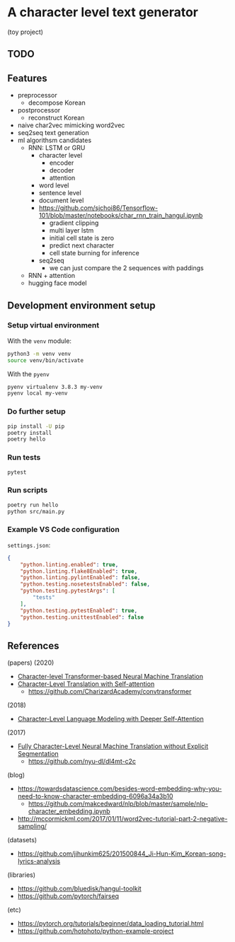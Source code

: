 # A character level text generator

(toy project)

## TODO

## Features

- preprocessor
  - decompose Korean
- postprocessor
  - reconstruct Korean
- naive char2vec mimicking word2vec
- seq2seq text generation
- ml algorithsm candidates
  - RNN: LSTM or GRU
    - character level
      - encoder
      - decoder
      - attention
    - word level
    - sentence level
    - document level
    - https://github.com/sjchoi86/Tensorflow-101/blob/master/notebooks/char_rnn_train_hangul.ipynb
      - gradient clipping
      - multi layer lstm
      - initial cell state is zero
      - predict next character
      - cell state burning for inference
    - seq2seq
      - we can just compare the 2 sequences with paddings
  - RNN + attention
  - hugging face model

## Development environment setup

### Setup virtual environment

With the `venv` module:

```bash
python3 -m venv venv
source venv/bin/activate
```

With the `pyenv`

```bash
pyenv virtualenv 3.8.3 my-venv
pyenv local my-venv
```

### Do further setup

```bash
pip install -U pip
poetry install
poetry hello
```

### Run tests

```bash
pytest
```

### Run scripts

```bash
poetry run hello
python src/main.py
```

### Example VS Code configuration

`settings.json`:

```json
{
    "python.linting.enabled": true,
    "python.linting.flake8Enabled": true,
    "python.linting.pylintEnabled": false,
    "python.testing.nosetestsEnabled": false,
    "python.testing.pytestArgs": [
        "tests"
    ],
    "python.testing.pytestEnabled": true,
    "python.testing.unittestEnabled": false
}
```


## References

(papers)
(2020)
- [Character-level Transformer-based Neural Machine Translation](https://arxiv.org/abs/2005.11239)
- [Character-Level Translation with Self-attention](https://arxiv.org/abs/2004.14788)
  - https://github.com/CharizardAcademy/convtransformer

(2018)
- [Character-Level Language Modeling with Deeper Self-Attention](https://arxiv.org/abs/1808.04444)

(2017)
- [Fully Character-Level Neural Machine Translation without Explicit Segmentation](https://arxiv.org/abs/1610.03017)
  - https://github.com/nyu-dl/dl4mt-c2c

(blog)
- https://towardsdatascience.com/besides-word-embedding-why-you-need-to-know-character-embedding-6096a34a3b10
  - https://github.com/makcedward/nlp/blob/master/sample/nlp-character_embedding.ipynb
- http://mccormickml.com/2017/01/11/word2vec-tutorial-part-2-negative-sampling/

(datasets)
- https://github.com/jihunkim625/201500844_Ji-Hun-Kim_Korean-song-lyrics-analysis

(libraries)
- https://github.com/bluedisk/hangul-toolkit
- https://github.com/pytorch/fairseq

(etc)
- https://pytorch.org/tutorials/beginner/data_loading_tutorial.html
- https://github.com/hotohoto/python-example-project
